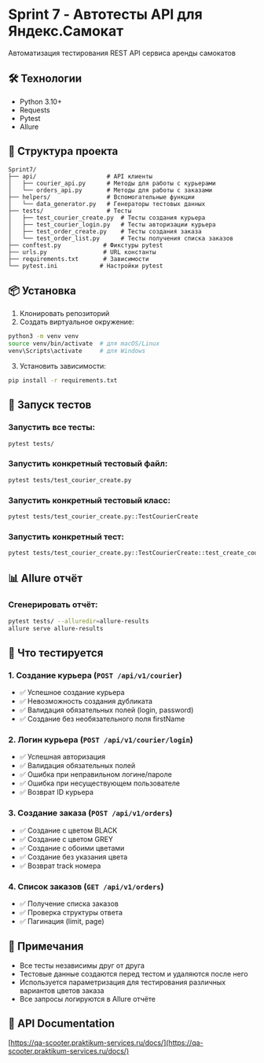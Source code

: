 # Sprint 7 - Автотесты API для Яндекс.Самокат

Автоматизация тестирования REST API сервиса аренды самокатов

## 🛠 Технологии

- Python 3.10+
- Requests
- Pytest
- Allure

## 📁 Структура проекта

```
Sprint7/
├── api/                    # API клиенты
│   ├── courier_api.py      # Методы для работы с курьерами
│   └── orders_api.py       # Методы для работы с заказами
├── helpers/                # Вспомогательные функции
│   └── data_generator.py   # Генераторы тестовых данных
├── tests/                  # Тесты
│   ├── test_courier_create.py  # Тесты создания курьера
│   ├── test_courier_login.py   # Тесты авторизации курьера
│   ├── test_order_create.py    # Тесты создания заказа
│   └── test_order_list.py      # Тесты получения списка заказов
├── conftest.py            # Фикстуры pytest
├── urls.py                # URL константы
├── requirements.txt       # Зависимости
└── pytest.ini            # Настройки pytest
```

## 📦 Установка

1. Клонировать репозиторий
2. Создать виртуальное окружение:
```bash
python3 -m venv venv
source venv/bin/activate  # для macOS/Linux
venv\Scripts\activate     # для Windows
```

3. Установить зависимости:
```bash
pip install -r requirements.txt
```

## 🚀 Запуск тестов
### Запустить все тесты:
```bash
pytest tests/
```

### Запустить конкретный тестовый файл:
```bash
pytest tests/test_courier_create.py
```

### Запустить конкретный тестовый класс:
```bash
pytest tests/test_courier_create.py::TestCourierCreate
```

### Запустить конкретный тест:
```bash
pytest tests/test_courier_create.py::TestCourierCreate::test_create_courier_success
```

## 📊 Allure отчёт
### Сгенерировать отчёт:
```bash
pytest tests/ --alluredir=allure-results
allure serve allure-results
```

## 🧪 Что тестируется
### 1. Создание курьера (`POST /api/v1/courier`)
- ✅ Успешное создание курьера
- ✅ Невозможность создания дубликата
- ✅ Валидация обязательных полей (login, password)
- ✅ Создание без необязательного поля firstName

### 2. Логин курьера (`POST /api/v1/courier/login`)
- ✅ Успешная авторизация
- ✅ Валидация обязательных полей
- ✅ Ошибка при неправильном логине/пароле
- ✅ Ошибка при несуществующем пользователе
- ✅ Возврат ID курьера

### 3. Создание заказа (`POST /api/v1/orders`)
- ✅ Создание с цветом BLACK
- ✅ Создание с цветом GREY
- ✅ Создание с обоими цветами
- ✅ Создание без указания цвета
- ✅ Возврат track номера

### 4. Список заказов (`GET /api/v1/orders`)
- ✅ Получение списка заказов
- ✅ Проверка структуры ответа
- ✅ Пагинация (limit, page)

## 📝 Примечания

- Все тесты независимы друг от друга
- Тестовые данные создаются перед тестом и удаляются после него
- Используется параметризация для тестирования различных вариантов цветов заказа
- Все запросы логируются в Allure отчёте

## 🔗 API Documentation

[https://qa-scooter.praktikum-services.ru/docs/](https://qa-scooter.praktikum-services.ru/docs/)
